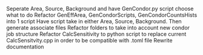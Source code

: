 Seperate Area, Source, Background and have GenCondor.py script choose what to do
Refactor GenEffArea, GenCondorScripts, GenCondorCountsHists into 1 script
    Have script take in either Area, Source, Background. Then generate associate files
Refactor folders to take into account new condor job structure
Refactor CalcSensitivity to python script to replace current CalcSensitvity.cpp in order to be compatible with .toml file
Rewrite documentation
